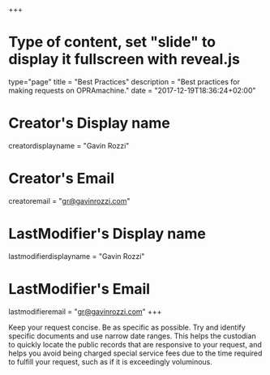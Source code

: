 +++
# Type of content, set "slide" to display it fullscreen with reveal.js
type="page"
title = "Best Practices"
description = "Best practices for making requests on OPRAmachine."
date = "2017-12-19T18:36:24+02:00"
# Creator's Display name
creatordisplayname = "Gavin Rozzi"
# Creator's Email
creatoremail = "gr@gavinrozzi.com"
# LastModifier's Display name
lastmodifierdisplayname = "Gavin Rozzi"
# LastModifier's Email
lastmodifieremail = "gr@gavinrozzi.com"
+++

Keep your request concise.
Be as specific as possible. Try and identify specific documents and use narrow date ranges. This helps the custodian to quickly locate the public records that are responsive to your request, and helps you avoid being charged special service fees due to the time required to fulfill your request, such as if it is exceedingly voluminous.
